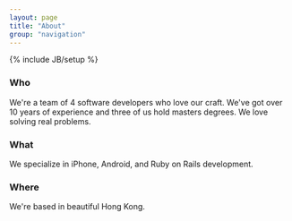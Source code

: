 ```yaml
---
layout: page
title: "About"
group: "navigation"
---
```

{% include JB/setup %}

### Who

We're a team of 4 software developers who love our craft.  We've got
over 10 years of experience and three of us hold masters degrees.  We
love solving real problems.

### What

We specialize in iPhone, Android, and Ruby on Rails development.

### Where

We're based in beautiful Hong Kong.
